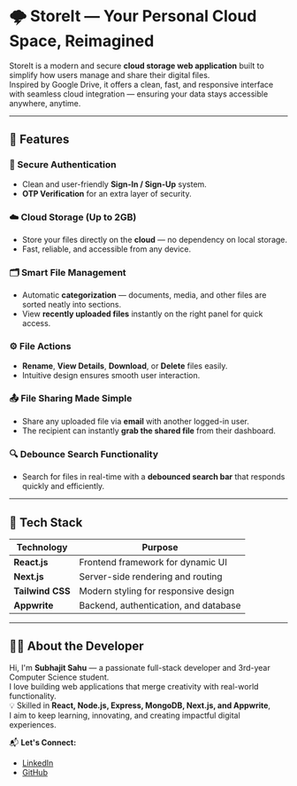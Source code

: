 # 🌩️ StoreIt — Your Personal Cloud Space, Reimagined

StoreIt is a modern and secure **cloud storage web application** built to simplify how users manage and share their digital files.  
Inspired by Google Drive, it offers a clean, fast, and responsive interface with seamless cloud integration — ensuring your data stays accessible anywhere, anytime.

---

## 🚀 Features

### 🔐 Secure Authentication
- Clean and user-friendly **Sign-In / Sign-Up** system.
- **OTP Verification** for an extra layer of security.

### ☁️ Cloud Storage (Up to 2GB)
- Store your files directly on the **cloud** — no dependency on local storage.
- Fast, reliable, and accessible from any device.

### 🗂️ Smart File Management
- Automatic **categorization** — documents, media, and other files are sorted neatly into sections.
- View **recently uploaded files** instantly on the right panel for quick access.

### ⚙️ File Actions
- **Rename**, **View Details**, **Download**, or **Delete** files easily.
- Intuitive design ensures smooth user interaction.

### 📤 File Sharing Made Simple
- Share any uploaded file via **email** with another logged-in user.
- The recipient can instantly **grab the shared file** from their dashboard.

### 🔍 Debounce Search Functionality
- Search for files in real-time with a **debounced search bar** that responds quickly and efficiently.

---

## 🧠 Tech Stack

| Technology | Purpose |
|-------------|----------|
| **React.js** | Frontend framework for dynamic UI |
| **Next.js** | Server-side rendering and routing |
| **Tailwind CSS** | Modern styling for responsive design |
| **Appwrite** | Backend, authentication, and database |

---

## 👨‍💻 About the Developer

Hi, I'm **Subhajit Sahu** — a passionate full-stack developer and 3rd-year Computer Science student.  
I love building web applications that merge creativity with real-world functionality.  
💡 Skilled in **React, Node.js, Express, MongoDB, Next.js, and Appwrite**,  
I aim to keep learning, innovating, and creating impactful digital experiences.

📬 **Let's Connect:**  
- [LinkedIn](https://www.linkedin.com/in/subhajitsahu/)  
- [GitHub](https://github.com/Subhajit-sahu)
